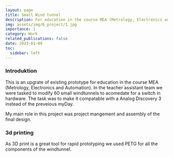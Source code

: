 ```yaml
---
layout: page
title: Small Wind tunnel
description: For education in the course MEA (Metrology, Electronics and Automation)
img: assets/img/6_project/1.jpg
importance: 1
category: Work
related_publications: false
date: 2023-01-09
toc:
  sidebar: left
---
```


<h3>Introduktion</h3>
This is an upgrate of existing prototype for education in the course MEA (Metrology, Electronics and Automation). In the teacher assistant team we were tasked to modify 60 small windtunnels to acomedate for a switch in hardware. The task was to make it compatable with a Analog Discovery 3 instead of the preveious myDay. 

My main role in this project was project mangement and assembly of the final design.



<h3>3d printing</h3>
As 3D print is a great tool for rapid prototyping we used PETG for all the components of the windtunnel. 

